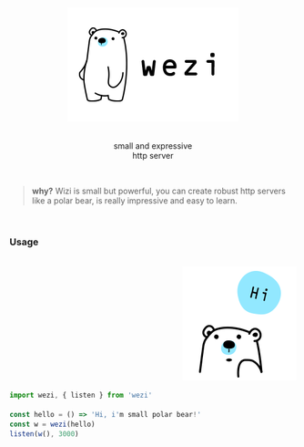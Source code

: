 <div align="center">
    <img src="https://github.com/11ume/wezi-assets/blob/main/logo.png?raw=true" width="300" height="auto"/>
</div>


<br>

<p align="center">
    small and expressive 
    <br>
    http server
<p>
    
<br>


> **why?** Wizi is small but powerful, you can create robust http servers like a polar bear, is really impressive and easy to learn. 

<br>


### Usage

<br>

<div align="right">
    <img src="https://github.com/11ume/wezi-assets/blob/main/hi2.png?raw=true" width="200" height="auto"/>
</div>

```ts
import wezi, { listen } from 'wezi'

const hello = () => 'Hi, i'm small polar bear!'
const w = wezi(hello)
listen(w(), 3000)
```
